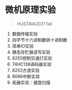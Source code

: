 # 微机原理实验

> HUSTAIA2021 fall

1. 数据传输实验
2. 四字节十六进制数转十进制数
3. 简单IO实验
4. 静态存贮器读写实验
5. 8255控制交通灯实验
6. 74HC138译码器实验
7. 8253方波实验
8. 8086中断实验
9. 拓展实验：键盘扫描

